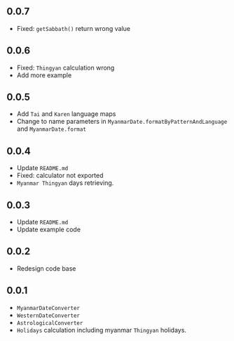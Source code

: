 ## 0.0.7

- Fixed: `getSabbath()` return wrong value

## 0.0.6

- Fixed: `Thingyan` calculation wrong
- Add more example

## 0.0.5

- Add `Tai` and `Karen` language maps
- Change to name parameters in `MyanmarDate.formatByPatternAndLanguage` and `MyanmarDate.format`

## 0.0.4

- Update `README.md`
- Fixed: calculator not exported
- `Myanmar Thingyan` days retrieving.

## 0.0.3

- Update `README.md`
- Update example code

## 0.0.2

- Redesign code base

## 0.0.1

- `MyanmarDateConverter`
- `WesternDateConverter`
- `AstrologicalConverter`
- `Holidays` calculation including myanmar `Thingyan` holidays.
